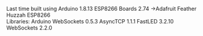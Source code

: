 Last time built using Arduino 1.8.13
ESP8266 Boards 2.74 ->Adafruit Feather Huzzah ESP8266  
Libraries:
   Arduino WebSockets 0.5.3
   AsyncTCP 1.1.1
   FastLED 3.2.10
   WebSockets 2.2.0  

